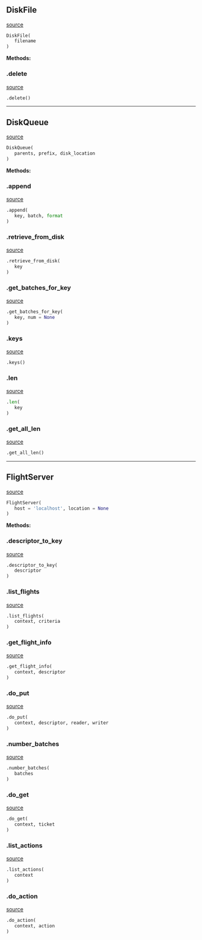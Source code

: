#


## DiskFile
[source](https://github.com/blob/master/flight.py/#L13)
```python 
DiskFile(
   filename
)
```




**Methods:**


### .delete
[source](https://github.com/blob/master/flight.py/#L16)
```python
.delete()
```


----


## DiskQueue
[source](https://github.com/blob/master/flight.py/#L19)
```python 
DiskQueue(
   parents, prefix, disk_location
)
```




**Methods:**


### .append
[source](https://github.com/blob/master/flight.py/#L29)
```python
.append(
   key, batch, format
)
```


### .retrieve_from_disk
[source](https://github.com/blob/master/flight.py/#L41)
```python
.retrieve_from_disk(
   key
)
```


### .get_batches_for_key
[source](https://github.com/blob/master/flight.py/#L44)
```python
.get_batches_for_key(
   key, num = None
)
```


### .keys
[source](https://github.com/blob/master/flight.py/#L64)
```python
.keys()
```


### .len
[source](https://github.com/blob/master/flight.py/#L67)
```python
.len(
   key
)
```


### .get_all_len
[source](https://github.com/blob/master/flight.py/#L70)
```python
.get_all_len()
```


----


## FlightServer
[source](https://github.com/blob/master/flight.py/#L74)
```python 
FlightServer(
   host = 'localhost', location = None
)
```




**Methods:**


### .descriptor_to_key
[source](https://github.com/blob/master/flight.py/#L94)
```python
.descriptor_to_key(
   descriptor
)
```


### .list_flights
[source](https://github.com/blob/master/flight.py/#L108)
```python
.list_flights(
   context, criteria
)
```


### .get_flight_info
[source](https://github.com/blob/master/flight.py/#L117)
```python
.get_flight_info(
   context, descriptor
)
```


### .do_put
[source](https://github.com/blob/master/flight.py/#L131)
```python
.do_put(
   context, descriptor, reader, writer
)
```


### .number_batches
[source](https://github.com/blob/master/flight.py/#L172)
```python
.number_batches(
   batches
)
```


### .do_get
[source](https://github.com/blob/master/flight.py/#L176)
```python
.do_get(
   context, ticket
)
```


### .list_actions
[source](https://github.com/blob/master/flight.py/#L194)
```python
.list_actions(
   context
)
```


### .do_action
[source](https://github.com/blob/master/flight.py/#L202)
```python
.do_action(
   context, action
)
```

